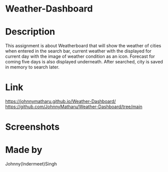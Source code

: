 # Weather-Dashboard

# Description
This assignment is about Weatherboard that will show the weather of cities when entered in the search bar, current weather with the displayed for current day with the image of weather condition as an icon. Forecast for coming five days is also displayed underneath. After searched, city is saved in memory to search later.

# Link
https://johnnymatharu.github.io/Weather-Dashboard/
https://github.com/JohnnyMatharu/Weather-Dashboard/tree/main


# Screenshots


# Made by
Johnny(Indermeet)Singh
